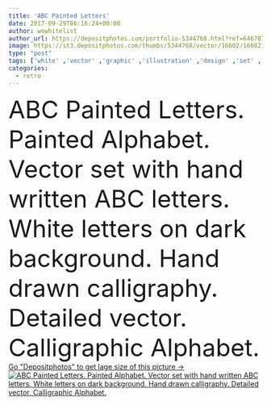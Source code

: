 ```yaml
---
title: 'ABC Painted Letters'
date: 2017-09-29T06:16:24+00:00
author: wewhitelist
author_url: https://depositphotos.com/portfolio-5344768.html?ref=64678756
image: https://st3.depositphotos.com/thumbs/5344768/vector/16602/166021582/api_thumb_450.jpg?forcejpeg=true
type: "post"
tags: ['white' ,'vector' ,'graphic' ,'illustration' ,'design' ,'set' ,'isolated' ,'shape' ,'decoration' ,'decorative' ,'sign' ,'art' ,'black' ,'style' ,'retro' ,'vintage' ,'hand' ,'paint' ,'symbol' ,'elements' ,'figure' ,'text' ,'letter' ,'signature' ,'drawing' ,'calligraphic' ,'collection' ,'expressive' ,'write' ,'drawn' ,'font' ,'type' ,'calligraphy' ,'handwriting' ,'doodle' ,'alphabet' ,'script' ,'letterhead' ,'typeset' ,'typography' ,'chalkboard' ,'handwritten' ,'uppercase' ,'abc' ,'cursive' ,'monogram' ,'lettering' ,'lowercase' ]
categories: 
  - retro
---
```

<div aling="center">
            <font size="60"> ABC Painted Letters. Painted Alphabet. Vector set with hand written ABC letters. White letters on dark background. Hand drawn calligraphy. Detailed vector. Calligraphic Alphabet.</font>   
</div>
<div>
    <a href='https://st3.depositphotos.com/thumbs/5344768/vector/16602/166021582/api_thumb_450.jpg?forcejpeg=true?ref=64678756' target=_blank > Go "Depositphotos" to get lage size of this picture ->
        <img href='https://st3.depositphotos.com/thumbs/5344768/vector/16602/166021582/api_thumb_450.jpg?forcejpeg=true?ref=64678756' src='https://st3.depositphotos.com/5344768/16602/v/950/depositphotos_166021582-stock-illustration-abc-painted-letters.jpg?forcejpeg=true' alt='ABC Painted Letters. Painted Alphabet. Vector set with hand written ABC letters. White letters on dark background. Hand drawn calligraphy. Detailed vector. Calligraphic Alphabet.' >
    </a>
</div>
